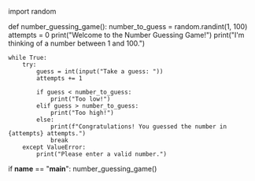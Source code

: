 
import random

def number_guessing_game():
    number_to_guess = random.randint(1, 100)
    attempts = 0
    print("Welcome to the Number Guessing Game!")
    print("I'm thinking of a number between 1 and 100.")

    while True:
        try:
            guess = int(input("Take a guess: "))
            attempts += 1

            if guess < number_to_guess:
                print("Too low!")
            elif guess > number_to_guess:
                print("Too high!")
            else:
                print(f"Congratulations! You guessed the number in {attempts} attempts.")
                break
        except ValueError:
            print("Please enter a valid number.")

if __name__ == "__main__":
    number_guessing_game()
